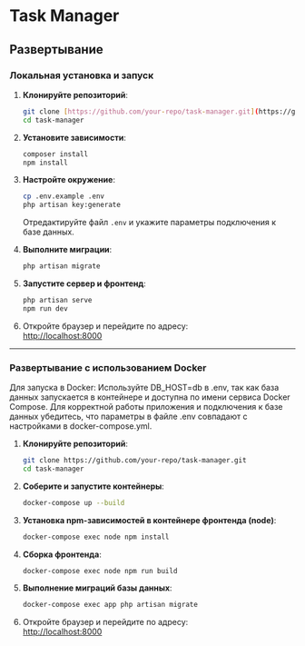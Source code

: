 
# Task Manager

## Развертывание

### Локальная установка и запуск

1. **Клонируйте репозиторий**:
    ```bash
    git clone [https://github.com/your-repo/task-manager.git](https://github.com/Hashira10/task-manager.git)
    cd task-manager
    ```

2. **Установите зависимости**:
    ```bash
    composer install
    npm install
    ```

3. **Настройте окружение**:
    ```bash
    cp .env.example .env
    php artisan key:generate
    ```
    Отредактируйте файл `.env` и укажите параметры подключения к базе данных.

5. **Выполните миграции**:
    ```bash
    php artisan migrate
    ```

6. **Запустите сервер и фронтенд**:
    ```bash
    php artisan serve
    npm run dev
    ```

7. Откройте браузер и перейдите по адресу:  
    [http://localhost:8000](http://localhost:8000)

---

### Развертывание с использованием Docker

Для запуска в Docker:
Используйте DB_HOST=db в .env, так как база данных запускается в контейнере и доступна по имени сервиса Docker Compose. Для корректной работы приложения и подключения к базе данных убедитесь, что параметры в файле .env совпадают с настройками в docker-compose.yml.

1. **Клонируйте репозиторий**:
    ```bash
    git clone https://github.com/your-repo/task-manager.git
    cd task-manager
    ```

2. **Соберите и запустите контейнеры**:
    ```bash
    docker-compose up --build
    ```
3. **Установка npm-зависимостей в контейнере фронтенда (node)**:
    ```bash
    docker-compose exec node npm install
    ```

4. **Сборка фронтенда**:
    ```bash
    docker-compose exec node npm run build
    ```

5. **Выполнение миграций базы данных**:
    ```bash
    docker-compose exec app php artisan migrate
    ```

6. Откройте браузер и перейдите по адресу:  
    [http://localhost:8000](http://localhost:8000)

